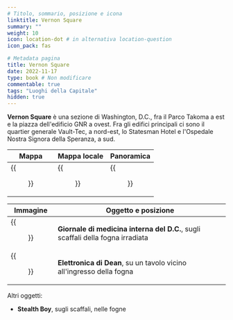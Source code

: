 ```yaml
---
# Titolo, sommario, posizione e icona
linktitle: Vernon Square
summary: ""
weight: 10
icon: location-dot # in alternativa location-question
icon_pack: fas

# Metadata pagina
title: Vernon Square
date: 2022-11-17
type: book # Non modificare
commentable: true
tags: "Luoghi della Capitale"
hidden: true
---
```


<div class="fo3">


**Vernon Square** è una sezione di Washington, D.C., fra il Parco Takoma a est e la piazza dell'edificio GNR a ovest. Fra gli edifici principali ci sono il quartier generale Vault-Tec, a nord-est, lo Statesman Hotel e l'Ospedale Nostra Signora della Speranza, a sud.



| Mappa | Mappa locale | Panoramica |
| ----- | ------------ | ---------- |
| {{<figure src="fo3/Vernon_Square_North_loc.webp">}}  | {{<figure src="fo3/Vernon_Square_map.webp">}}  | {{<figure src="fo3/Vernon_Square.webp">}}  |

| Immagine | Oggetto e posizione |
| -------- | ------------------- |
|  {{<figure src="fo3/DC_Journal_of_IM_Vernon_Square_sewer.webp">}} | **Giornale di medicina interna del D.C.**, sugli scaffali della fogna irradiata  |
| {{<figure src="fo3/Dean's_Electronics_Sewer_entrance.webp">}}  | **Elettronica di Dean**,  su un tavolo vicino all'ingresso della fogna  |


Altri oggetti:
-  **Stealth Boy**, sugli scaffali, nelle fogne

</div>